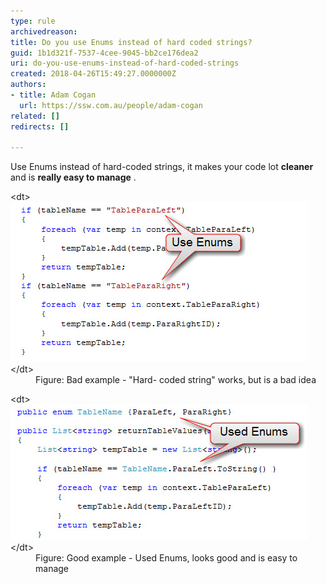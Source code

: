 ```yaml
---
type: rule
archivedreason: 
title: Do you use Enums instead of hard coded strings?
guid: 1b1d321f-7537-4cee-9045-bb2ce176dea2
uri: do-you-use-enums-instead-of-hard-coded-strings
created: 2018-04-26T15:49:27.0000000Z
authors:
- title: Adam Cogan
  url: https://ssw.com.au/people/adam-cogan
related: []
redirects: []

---
```


Use Enums instead of hard-coded strings, it makes your code lot  **cleaner** and is  **really easy to manage** .

<!--endintro-->
<dl class="badImage">&lt;dt&gt; <img src="EnumBadExample.jpg" alt="EnumBadExample.jpg">&lt;/dt&gt;<dd>Figure: Bad example - "Hard- coded string" works, but is a bad idea</dd></dl><dl class="goodImage">&lt;dt&gt;<img src="EnumGoodExample.jpg" alt="EnumGoodExample.jpg">&lt;/dt&gt;<dd>Figure: Good example - Used Enums, looks good and is easy to manage<br></dd></dl>
